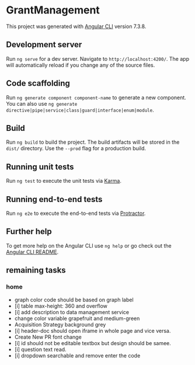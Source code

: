 # GrantManagement

This project was generated with [Angular CLI](https://github.com/angular/angular-cli) version 7.3.8.

## Development server

Run `ng serve` for a dev server. Navigate to `http://localhost:4200/`. The app will automatically reload if you change any of the source files.

## Code scaffolding

Run `ng generate component component-name` to generate a new component. You can also use `ng generate directive|pipe|service|class|guard|interface|enum|module`.

## Build

Run `ng build` to build the project. The build artifacts will be stored in the `dist/` directory. Use the `--prod` flag for a production build.

## Running unit tests

Run `ng test` to execute the unit tests via [Karma](https://karma-runner.github.io).

## Running end-to-end tests

Run `ng e2e` to execute the end-to-end tests via [Protractor](http://www.protractortest.org/).

## Further help

To get more help on the Angular CLI use `ng help` or go check out the [Angular CLI README](https://github.com/angular/angular-cli/blob/master/README.md).


## remaining tasks

### home
- graph color code should be based on graph label
- [i] table max-height: 360 and overflow
- [i] add description to data management service
- change color variable grapefruit and medium-green
- Acquisition Strategy background grey
- [i] header-doc should open iframe in whole page and vice versa.
- Create New PR font change
- [i] id should not be editable textbox but design should be samee.
- [i] question text read.
- [i] dropdown searchable and remove enter the code
